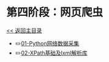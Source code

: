 # 第四阶段：网页爬虫

[<< 返回主目录](../README.MD)

- :pencil2:[01-Python网络数据采集](doc/01-Python网络数据采集.MD)
- :pencil2:[02-XPath基础及lxml解析库](doc/02-XPath基础及lxml解析库.MD)
